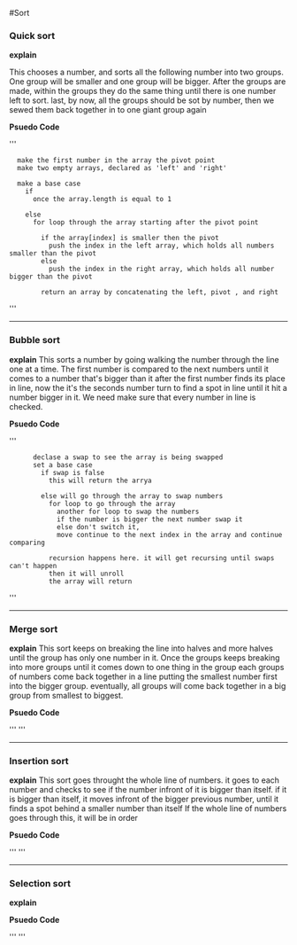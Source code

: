 #Sort

### Quick sort
**explain**

This chooses a number, and sorts all the following number into two groups.
One group will be smaller and one group will be bigger.
After the groups are made, within the groups they do the same thing until there is one number left to sort.
last, by now, all the groups should be sot by number, then we sewed them back together in to one giant group again

**Psuedo Code**

'''

      make the first number in the array the pivot point
      make two empty arrays, declared as 'left' and 'right'

      make a base case
        if
          once the array.length is equal to 1

        else
          for loop through the array starting after the pivot point

            if the array[index] is smaller then the pivot
              push the index in the left array, which holds all numbers smaller than the pivot
            else
              push the index in the right array, which holds all number bigger than the pivot

            return an array by concatenating the left, pivot , and right



'''

---

### Bubble sort
**explain**
This sorts a number by going walking the number through the line one at a time.
The first number is compared to the next numbers until it comes to a number that's bigger than it
after the first number finds its place in line, now the it's the seconds number turn to find a spot in line until it hit a number bigger in it.
We need make sure that every number in line is checked.

**Psuedo Code**

'''

          declase a swap to see the array is being swapped
          set a base case
            if swap is false
              this will return the arrya

            else will go through the array to swap numbers
              for loop to go through the array
                another for loop to swap the numbers
                if the number is bigger the next number swap it
                else don't switch it,
                move continue to the next index in the array and continue comparing

              recursion happens here. it will get recursing until swaps can't happen
              then it will unroll
              the array will return





'''

---

### Merge sort
**explain**
This sort keeps on breaking the line into halves and more halves until the group has only one number in it.
Once the groups keeps breaking into more groups until it comes down to one thing in the group
each groups of numbers come back together in a line putting the smallest number first into the bigger group.
eventually, all groups will come back together in a big group from smallest to biggest.

**Psuedo Code**

''' '''

---

### Insertion sort
**explain**
This sort goes throught the whole line of numbers.
it goes to each number and checks to see if the number infront of it is bigger than itself.
if it is bigger than itself, it moves infront of the bigger previous number, until it finds a spot behind a smaller number than itself
If the whole line of numbers goes through this, it will be in order

**Psuedo Code**

''' '''

---

### Selection sort
**explain**

**Psuedo Code**

''' '''